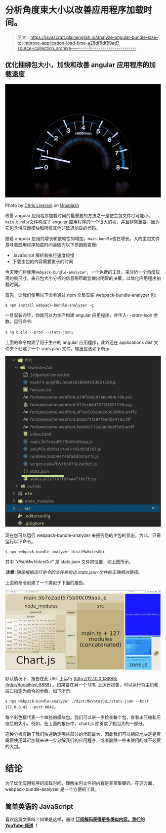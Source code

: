 # 分析角度束大小以改善应用程序加载时间。

> 原文：<https://javascript.plainenglish.io/analyze-angular-bundle-size-to-improve-application-load-time-a28df9df59ad?source=collection_archive---------1----------------------->

## 优化捆绑包大小，加快和改善 angular 应用程序的加载速度

![](img/481a60838ae9d1f458c323b33b12cdca.png)

Photo by [Chris Liverani](https://unsplash.com/@chrisliverani?utm_source=unsplash&utm_medium=referral&utm_content=creditCopyText) on [Unsplash](https://unsplash.com/s/photos/speed?utm_source=unsplash&utm_medium=referral&utm_content=creditCopyText)

改善 angular 应用程序加载时间的最重要的方法之一是使主包文件尽可能小。`main.bundle`文件构成了 angular 应用程序的一个很大的块，并且非常重要，因为它包含供应商模块和所有其他非延迟加载的代码。

随着 angular 应用的增长和依赖性的增加，`main.bundle`也在增长。大的主包文件意味着应用程序加载时间会因为以下原因而变慢:

*   JavaScript 解析和执行速度较慢
*   下载主包的内容需要更长的时间

今天我们将使用`Webpack-bundle-analyzer`，一个免费的工具，来分析一个角度应用的束尺寸。来自包大小分析的信息将帮助您做出明智的决策，以优化应用程序加载时间。

首先，让我们使用以下命令通过 npm 全局安装 webpack-bundle-analyzer 包:

`$ npm install webpack-bundle-analyzer -g`

一旦安装完毕，你就可以为生产构建 angular 应用程序，并传入- *-stats-json* 参数。运行命令:

`$ ng build --prod --stats-json`。

上面的命令构建了用于生产的 angular 应用程序，此外还在 applications dist 文件夹下创建了一个 *stats.json* 文件。输出应该如下所示:

![](img/bb02e266dd0cc7802965eea5138765ab.png)

现在您可以运行 webpack-bundle-analyzer 来报告您的主包的状态。为此，只需运行以下命令。

`$ npx webpack-bundle-analyzer dist/MwVotesGui`

其中 *"dist/MwVotesGui"* 是 stats.json 文件的位置，如上图所示。

***注意*** *:确保根据运行命令的文件夹给出 stats.json 文件的正确相对路径。*

上面的命令创建了一个类似于下面的报告。

![](img/c0409d4d90722754f38fa45bef5f5ab2.png)

默认情况下，报告在此 URL 上运行 [http://127.0.0.1:8888](http://localhost:8888) 。如果要在另一个 URL 上运行报告，可以运行将主机和端口指定为命令的参数，如下所示:

`$ npx webpack-bundle-analyzer ./dist/MwVotesGui/stats.json --host 127.0.0.42 --port 8042`。

每个彩色框代表一个单独的模块包。我们可以进一步检查每个包，查看未压缩和压缩后的大小。例如，在上面的报告中，chart.js 库贡献了相当大的一部分。

这种分析有助于我们快速确定哪些部分的代码最大，因此我们可以相应地决定是否需要使用延迟加载来进一步分解我们的应用程序，或者删除一些未使用的或不必要的大包。

# 结论

为了优化应用程序的加载时间，理解主包文件的内容是非常重要的。在这方面，webpack-bundle-analyzer 是一个方便的工具。

## 简单英语的 JavaScript

喜欢这篇文章吗？如果是这样，通过 [**订阅解码获得更多类似内容，我们的 YouTube 频道**](https://www.youtube.com/channel/UCtipWUghju290NWcn8jhyAw) **！**